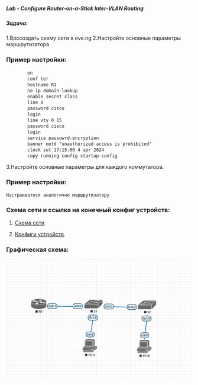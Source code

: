 ##### Lab - Configure Router-on-a-Stick Inter-VLAN Routing 

##### Задача:
1.Воссоздать схему сети в eve.ng
2.Настройте основные параметры маршрутизатора
### Пример настройки:
```
        en
        conf ter
        hostname R1
        no ip domain-lookup
        enable secret class
        line 0
        password cisco
        login
        line vty 0 15
        password cisco
        login
        service passowrd-encryption
        banner motd "unauthorized access is prohibited"
        clock set 17:15:00 4 apr 2024
        copy running-config startup-config
```

3.Настройте основные параметры для каждого коммутатора.
### Пример настройки:
    Настраиватеся аналогично маршрутизатору


 ### Схема сети и ссылка на конечный конфиг устройств:
   
1. [Схема сети](lab01-vlan.png).   

2. [Конфиги устройств](configs/).


###  Графическая схема:

![](lab01-vlan.png)
